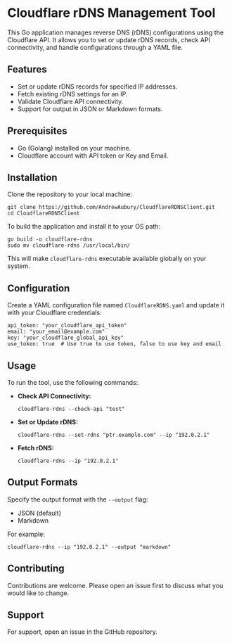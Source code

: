 # Cloudflare rDNS Management Tool

This Go application manages reverse DNS (rDNS) configurations using the Cloudflare API. It allows you to set or update rDNS records, check API connectivity, and handle configurations through a YAML file.

## Features

- Set or update rDNS records for specified IP addresses.
- Fetch existing rDNS settings for an IP.
- Validate Cloudflare API connectivity.
- Support for output in JSON or Markdown formats.

## Prerequisites

- Go (Golang) installed on your machine.
- Cloudflare account with API token or Key and Email.

## Installation

Clone the repository to your local machine:

```
git clone https://github.com/AndrewAubury/CloudflareRDNSClient.git
cd CloudflareRDNSClient
```

To build the application and install it to your OS path:

```
go build -o cloudflare-rdns
sudo mv cloudflare-rdns /usr/local/bin/
```

This will make `cloudflare-rdns` executable available globally on your system.

## Configuration

Create a YAML configuration file named `CloudflareRDNS.yaml` and update it with your Cloudflare credentials:

```
api_token: "your_cloudflare_api_token"
email: "your_email@example.com"
key: "your_cloudflare_global_api_key"
use_token: true  # Use true to use token, false to use key and email
```

## Usage

To run the tool, use the following commands:

- **Check API Connectivity:**

  ```
  cloudflare-rdns --check-api "test"
  ```

- **Set or Update rDNS:**

  ```
  cloudflare-rdns --set-rdns "ptr.example.com" --ip "192.0.2.1"
  ```

- **Fetch rDNS:**

  ```
  cloudflare-rdns --ip "192.0.2.1"
  ```

## Output Formats

Specify the output format with the `--output` flag:

- JSON (default)
- Markdown

For example:

```
cloudflare-rdns --ip "192.0.2.1" --output "markdown"
```

## Contributing

Contributions are welcome. Please open an issue first to discuss what you would like to change.

## Support

For support, open an issue in the GitHub repository.
